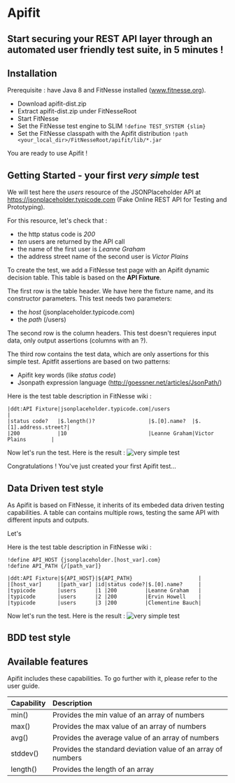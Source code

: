 # Apifit
## Start securing your REST API layer through an automated user friendly test suite, in 5 minutes !


Installation
------------
Prerequisite : have Java 8 and FitNesse installed (www.fitnesse.org).

* Download apifit-dist.zip
* Extract apifit-dist.zip under FitNesseRoot
* Start FitNesse
* Set the FitNesse test engine to SLIM 
```!define TEST_SYSTEM {slim}```
* Set the FitNesse classpath with the Apifit distribution 
```!path <your_local_dir>/FitNesseRoot/apifit/lib/*.jar```

You are ready to use Apifit !


Getting Started - your first *very simple* test
-----------------------------------------------

We will test here the *users* resource of the JSONPlaceholder API at https://jsonplaceholder.typicode.com (Fake Online REST API for Testing and Prototyping).

For this resource, let's check that : 
* the http status code is *200*
* *ten* users are returned by the API call
* the name of the first user is *Leanne Graham*
* the address street name of the second user is *Victor Plains*

To create the test, we add a FitNesse test page with an Apifit dynamic decision table.  This table is based on the **API Fixture**. 

The first row is the table header. We have here the fixture name, and its constructor parameters. This test needs two parameters:
* the *host* (jsonplaceholder.typicode.com) 
* the *path* (/users)

The second row is the column headers. This test doesn't requieres input data, only output assertions (columns with an ?). 

The third row contains the test data, which are only assertions for this simple test. Apitfit assertions are based on two patterns:
* Apifit key words (like *status code*)
* Jsonpath expression language (http://goessner.net/articles/JsonPath/)

Here is the test table description in FitNesse wiki :
```
|ddt:API Fixture|jsonplaceholder.typicode.com|/users                             |
|status code?   |$.length()?                 |$.[0].name?  |$.[1].address.street?|
|200            |10                          |Leanne Graham|Victor Plains        |
```

Now let's run the test. Here is the result :
![very simple test](https://github.com/cyristo/apifit/blob/master/images/apifit%20very%20simple%20test.PNG)

Congratulations ! You've just created your first Apifit test...


Data Driven test style
----------------------
As Apifit is based on FitNesse, it inherits of its embeded data driven testing capabilities. A table can contains multiple rows, testing the same API with different inputs and outputs. 

Let's 

Here is the test table description in FitNesse wiki :
```
!define API_HOST {jsonplaceholder.[host_var].com}
!define API_PATH {/[path_var]}

|ddt:API Fixture|${API_HOST}|${API_PATH}                     |
|[host_var]     |[path_var] |id|status code?|$.[0].name?     |
|typicode       |users      |1 |200         |Leanne Graham   |
|typicode       |users      |2 |200         |Ervin Howell    |
|typicode       |users      |3 |200         |Clementine Bauch|
```

Now let's run the test. Here is the result :
![very simple test](https://github.com/cyristo/apifit/blob/master/images/apifit%20data%20driven%20test.PNG)

BDD test style
--------------



Available features
------------------

Apifit includes these capabilities. To go further with it, please refer to the user guide.

| Capability              | Description                                                               | 
| :----------------------- | :----------------------------------------------------------------------- |
| min()                    | Provides the min value of an array of numbers                            | 
| max()                    | Provides the max value of an array of numbers                            | 
| avg()                    | Provides the average value of an array of numbers                        | 
| stddev()                 | Provides the standard deviation value of an array of numbers             | 
| length()                 | Provides the length of an array                                          | 



